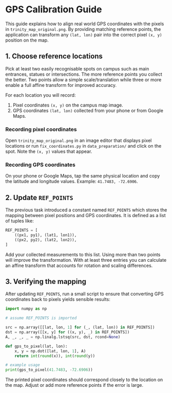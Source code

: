 # GPS Calibration Guide

This guide explains how to align real world GPS coordinates with the pixels in `trinity_map_original.png`. By providing matching reference points, the application can transform any `(lat, lon)` pair into the correct pixel `(x, y)` position on the map.

## 1. Choose reference locations

Pick at least two easily recognisable spots on campus such as main entrances, statues or intersections. The more reference points you collect the better. Two points allow a simple scale/translation while three or more enable a full affine transform for improved accuracy.

For each location you will record:

1. Pixel coordinates `(x, y)` on the campus map image.
2. GPS coordinates `(lat, lon)` collected from your phone or from Google Maps.

### Recording pixel coordinates

Open `trinity_map_original.png` in an image editor that displays pixel locations or run `fix_coordinates.py` in `data_preparation/` and click on the spot. Note the `(x, y)` values that appear.

### Recording GPS coordinates

On your phone or Google Maps, tap the same physical location and copy the latitude and longitude values. Example: `41.7483, -72.6906`.

## 2. Update `REF_POINTS`

The previous task introduced a constant named `REF_POINTS` which stores the mapping between pixel positions and GPS coordinates. It is defined as a list of tuples like:

```python
REF_POINTS = [
    ((px1, py1), (lat1, lon1)),
    ((px2, py2), (lat2, lon2)),
]
```

Add your collected measurements to this list. Using more than two points will improve the transformation. With at least three entries you can calculate an affine transform that accounts for rotation and scaling differences.

## 3. Verifying the mapping

After updating `REF_POINTS`, run a small script to ensure that converting GPS coordinates back to pixels yields sensible results:

```python
import numpy as np

# assume REF_POINTS is imported

src = np.array([[lat, lon, 1] for (_, (lat, lon)) in REF_POINTS])
dst = np.array([[x, y] for ((x, y), _) in REF_POINTS])
A, _, _, _ = np.linalg.lstsq(src, dst, rcond=None)

def gps_to_pixel(lat, lon):
    x, y = np.dot([lat, lon, 1], A)
    return int(round(x)), int(round(y))

# example usage
print(gps_to_pixel(41.7483, -72.6906))
```

The printed pixel coordinates should correspond closely to the location on the map. Adjust or add more reference points if the error is large.